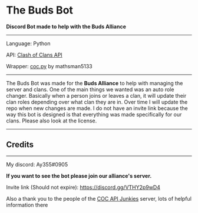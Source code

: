 # The Buds Bot

**Discord Bot made to help with the Buds Alliance**

---
Language: Python

API: [Clash of Clans API](https://developer.clashofclans.com/#/)

Wrapper: [coc.py](https://github.com/mathsman5133/coc.py) by mathsman5133

---
The Buds Bot was made for the **Buds Alliance** to help with managing the server and clans. One of the main things we wanted was an auto role changer. Basically when a person joins or leaves a clan, it will update their clan roles depending over what clan they are in. Over time I will update the repo when new changes are made. I do not have an invite link because the way this bot is designed is that everything was made specifically for our clans. Please also look at the license.

---
## Credits

---
My discord: Ay355#0905

**If you want to see the bot please join our alliance's server.**

Invite link (Should not expire): https://discord.gg/VTHY2p9wD4


Also a thank you to the people of the [COC API Junkies](https://discord.gg/Eaja7gJ) server, lots of helpful information there

